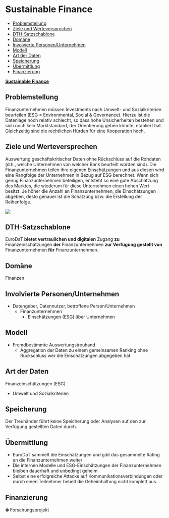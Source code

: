 
# Sustainable Finance

-   [Problemstellung](#problemstellung)
-   [Ziele und Werteversprechen](#ziele)
-   [DTH-Satzschablone](#schablone)
-   [Domäne](#domaene)
-   [Involvierte Personen/Unternehmen](#involv)
-   [Modell](#modell)
-   [Art der Daten](#daten)
-   [Speicherung](#speicherung)
-   [Übermittlung](#uebermittlung)
-   [Finanzierung](#finanzierung)

**[Sustainable Finance](https://www.eurodat.org/sustainable-finance)**

<a name="problemstellung"></a>
## Problemstellung

Finanzunternehmen müssen Investments nach Umwelt- und Sozialkriterien beurteilen (ESG = Environmental, Social & Governance). Hierzu ist die Datenlage noch relativ schlecht, so dass hohe Unsicherheiten bestehen und sich noch kein Marktstandard, der Orientierung geben könnte, etabliert hat. Gleichzeitig sind die rechtlichen Hürden für eine Kooperation hoch.

<a name="ziele"></a>
## Ziele und Werteversprechen

Auswertung geschäftskritischer Daten ohne Rückschluss auf die Rohdaten (d.h., welche Unternehmen von welcher Bank beurteilt worden sind).  Die Finanzunternehmen teilen ihre eigenen Einschätzungen und aus diesen wird eine Rangfolge der Unternehmen in Bezug auf ESG berechnet. Wenn sich genug Finanzunternehmen beteiligen, entsteht so eine gute Abschätzung des Marktes, die wiederum für diese Unternehmen einen hohen Wert besitzt. Je höher die Anzahl an Finanzunternehmen, die Einschätzungen abgeben, desto genauer ist die Schätzung bzw. die Erstellung der Reihenfolge.

![](https://www.eurodat.org/fileadmin/user_upload/EUD_Sustainable_Finance.svg)

<a name="schablone"></a>
## DTH-Satzschablone

EuroDaT **bietet** **vertraulichen und digitalen** Zugang **zu**  Finanzeinschätzungen **der** Finanzunternehmen **zur Verfügung gestellt von**  Finanzunternehmen  **für** Finanzunternehmen.

<a name="domaene"></a>
## Domäne

Finanzen

<a name="involv"></a>
## Involvierte Personen/Unternehmen

-   Datengeber, Datennutzer, betroffene Person/Unternehmen
    -   Finanzunternehmen
        -   Einschätzungen (ESG) über Unternehmen

<a name="modell"></a>
## Modell

-   Fremdbestimmte Auswertungstreuhand
    -   Aggregation der Daten zu einem gemeinsamen Ranking ohne Rückschluss wer die Einschätzungen abgegeben hat

<a name="daten"></a>
## Art der Daten

Finanzeinschätzungen (ESG)

-   Umwelt und Sozialkriterien

<a name="speicherung"></a>
## Speicherung

Der Treuhänder führt keine Speicherung oder Analysen auf den zur Verfügung gestellten Daten durch.

<a name="uebermittlung"></a>
## Übermittlung

-   EuroDaT sammelt die Einschätzungen und gibt das gesammelte Rating an die Finanzunternehmen weiter
-   Die internen Modelle und ESG-Einschätzungen der Finanzunternehmen bleiben dauerhaft und unbedingt geheim
-   Selbst eine erfolgreiche Attacke auf Kommunikationsverbindungen oder durch einen Teilnehmer hebelt die Geheimhaltung nicht komplett aus.

<a name="finanzierung"></a>
## Finanzierung

:no_entry:  Forschungsprojekt